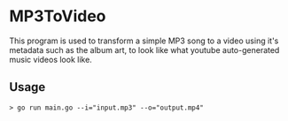 # MP3ToVideo
 This program is used to transform a simple MP3 song to a video using it's metadata such as the album art, to look like what youtube auto-generated music videos look like.
 
## Usage

```shell script
> go run main.go --i="input.mp3" --o="output.mp4"
```